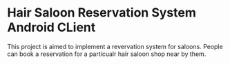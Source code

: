 # Hair Saloon Reservation System Android CLient

This project is aimed to implement a revervation system for saloons. People can book a reservation for a particualr hair saloon shop near by them.
